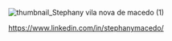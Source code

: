 
![thumbnail_Stephany vila nova de macedo (1)](https://user-images.githubusercontent.com/79110293/115622866-cced5280-a2ce-11eb-88aa-9d6b494d2f73.png)



https://www.linkedin.com/in/stephanymacedo/

<!--
**stephanymacedo/stephanymacedo** is a ✨ _special_ ✨ repository because its `README.md` (this file) appears on your GitHub profile.

Here are some ideas to get you started:

- 🔭 I’m currently working on ...
- 🌱 I’m currently learning ...
- 👯 I’m looking to collaborate on ...
- 🤔 I’m looking for help with ...
- 💬 Ask me about ...
- 📫 How to reach me: ...
- 😄 Pronouns: ...
- ⚡ Fun fact: ...
-->

